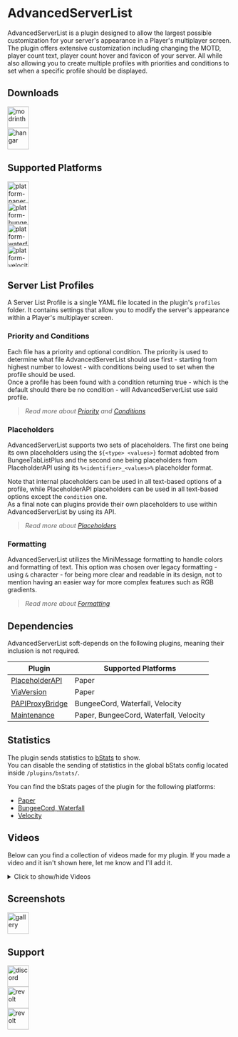 # AdvancedServerList

AdvancedServerList is a plugin designed to allow the largest possible customization for your server's appearance in a Player's multiplayer screen.  
The plugin offers extensive customization including changing the MOTD, player count text, player count hover and favicon of your server. All while also allowing you to create multiple profiles with priorities and conditions to set when a specific profile should be displayed.

## Downloads

<a href="https://modrinth.com/plugin/advancedserverlist" target="_blank">
  <img src="https://cdn.jsdelivr.net/gh/Andre601/devins-badges@13e0142/assets/compact/available/modrinth_vector.svg" height="48" alt="modrinth" title="Available on Modrinth">
</a>
<br>
<a href="https://hangar.papermc.io/Andre_601/AdvancedServerList" target="_blank">
  <img src="https://cdn.jsdelivr.net/gh/Andre601/devins-badges@13e0142/assets/compact/available/hangar_vector.svg" height="48" alt="hangar" title="Available on Hangar">
</a>

## Supported Platforms

<a href="https://papermc.io" target="_blank">
  <img src="https://cdn.jsdelivr.net/npm/@intergrav/devins-badges@3/assets/compact/supported/paper_vector.svg" height="48" alt="platform-paper" title="Tested on Paper">
</a>
<br>
<a href="https://www.spigotmc.org" target="_blank">
  <img src="https://cdn.jsdelivr.net/npm/@intergrav/devins-badges@3/assets/compact/supported/bungeecord_vector.svg" height="48" alt="platform-bungeecord" title="Tested on BungeeCord">
</a>
<br>
<a href="https://www.papermc.io" target="_blank">
  <img src="https://cdn.jsdelivr.net/npm/@intergrav/devins-badges@3/assets/compact/supported/waterfall_vector.svg" height="48" alt="platform-waterfall" title="Tested on Waterfall">
</a>
<br>
<a href="https://velocitypowered.com" target="_blank">
  <img src="https://cdn.jsdelivr.net/npm/@intergrav/devins-badges@3/assets/compact/supported/velocity_vector.svg" height="48" alt="platform-velocity" title="Tested on Velocity">
</a>

## Server List Profiles

A Server List Profile is a single YAML file located in the plugin's `profiles` folder. It contains settings that allow you to modify the server's appearance within a Player's multiplayer screen.

### Priority and Conditions

Each file has a priority and optional condition. The priority is used to determine what file AdvancedServerList should use first - starting from highest number to lowest - with conditions being used to set when the profile should be used.  
Once a profile has been found with a condition returning true - which is the default should there be no condition - will AdvancedServerList use said profile.

> *Read more about [Priority](https://asl.andre601.ch/profiles/#priority) and [Conditions](https://asl.andre601.ch/profiles/#condition)*

### Placeholders

AdvancedServerList supports two sets of placeholders. The first one being its own placeholders using the `${<type> <values>}` format adobted from BungeeTabListPlus and the second one being placeholders from PlaceholderAPI using its `%<identifier>_<values>%` placeholder format.

Note that internal placeholders can be used in all text-based options of a profile, while PlaceholderAPI placeholders can be used in all text-based options except the `condition` one.  
As a final note can plugins provide their own placeholders to use within AdvancedServerList by using its API.

> *Read more about [Placeholders](https://asl.andre601.ch/profiles/placeholders/)*

### Formatting

AdvancedServerList utilizes the MiniMessage formatting to handle colors and formatting of text. This option was chosen over legacy formatting - using `&` character - for being more clear and readable in its design, not to mention having an easier way for more complex features such as RGB gradients.

> *Read more about [Formatting](https://asl.andre601.ch/profiles/formatting/)*

## Dependencies

AdvancedServerList soft-depends on the following plugins, meaning their inclusion is not required.

| Plugin                                                                  | Supported Platforms                    |
|-------------------------------------------------------------------------|----------------------------------------|
| [PlaceholderAPI](https://hangar.papermc.io/HelpChat/PlaceholderAPI)     | Paper                                  |
| [ViaVersion](https://hangar.papermc.io/ViaVersion/ViaVersion)           | Paper                                  |
| [PAPIProxyBridge](https://hangar.papermc.io/William278/PAPIProxyBridge) | BungeeCord, Waterfall, Velocity        |
| [Maintenance](https://hangar.papermc.io/kennytv/Maintenance)            | Paper, BungeeCord, Waterfall, Velocity |

## Statistics

The plugin sends statistics to [bStats](https://bstats.org) to show.  
You can disable the sending of statistics in the global bStats config located inside `/plugins/bstats/`.

You can find the bStats pages of the plugin for the following platforms:

- [Paper](https://bstats.org/plugin/bungeecord/AdvancedServerList/15584)
- [BungeeCord, Waterfall](https://bstats.org/plugin/bungeecord/AdvancedServerList/15585)
- [Velocity](https://bstats.org/plugin/velocity/AdvancedServerList/15587)

## Videos

Below can you find a collection of videos made for my plugin. If you made a video and it isn't shown here, let me know and I'll add it.

<details><summary>Click to show/hide Videos</summary>
<p>

Spanish Video by Ajneb97
<iframe width="560" height="auto" src="https://www.youtube.com/embed/rIbljm_4HVI" title="YouTube video player" frameborder="0" allow="accelerometer; autoplay; clipboard-write; encrypted-media; gyroscope; picture-in-picture; web-share" allowfullscreen></iframe>

</p>
</details>

## Screenshots

<a href="https://modrinth.com/plugin/advancedserverlist/gallery" target="_blank">
  <img src="https://cdn.jsdelivr.net/npm/@intergrav/devins-badges@3/assets/compact/documentation/modrinth-gallery_vector.svg" height="48" alt="gallery" title="Check out the Gallery">
</a>

## Support

<a href="https://discord.gg/MyPTjpsgGH" target="_blank">
  <img src="https://cdn.jsdelivr.net/npm/@intergrav/devins-badges@3/assets/compact/social/discord-singular_vector.svg" height="48" alt="discord" title="Join the M.O.S.S. Discord Server">
</a>
<br>
<a href="https://app.revolt.chat/invite/74TpERXA" target="_blank">
  <img src="https://cdn.jsdelivr.net/npm/@intergrav/devins-badges@3/assets/compact/social/revolt-singular_vector.svg" height="48" alt="revolt" title="Join my Revolt Server">
</a>
<br>
<a href="https://blobfox.coffee/@andre_601" target="_blank">
  <img src="https://cdn.jsdelivr.net/npm/@intergrav/devins-badges@3/assets/compact/social/mastodon-singular_vector.svg" height="48" alt="revolt" title="Chat with me on Mastodon">
</a>